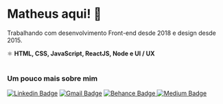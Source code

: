 # Matheus aqui! 🤘

Trabalhando com desenvolvimento Front-end desde 2018 e design desde 2015.<br/>


⚛️ <strong>HTML, CSS, JavaScript, ReactJS, Node e UI / UX</strong>
<br/><br/>

### Um pouco mais sobre mim

[![Linkedin Badge](https://img.shields.io/badge/-Matheus%20-111111?style=flat-square&logo=Linkedin&logoColor=white&link=https://www.linkedin.com/in/matheusgarciamg/)](https://www.linkedin.com/in/matheusgarciamg/) [![Gmail Badge](https://img.shields.io/badge/-matheusgarciadg@gmail.com-111111?style=flat-square&logo=Gmail&logoColor=white&link=mailto:matheusgarciadg@gmail.com)](matheusgarciadg@gmail.com) [![Behance Badge](https://img.shields.io/badge/-Behance-111111?style=flat-square&logo=behance&logoColor=white&link=https://www.behance.net/matheusgarciadg)
](https://www.behance.net/matheusgarciadg) [![Medium Badge](https://img.shields.io/badge/Medium-12100E?style=flat-square&logo=medium&logoColor=white&link=https://medium.com/@matheusgarciadg)
](https://medium.com/@matheusgarciadg)



